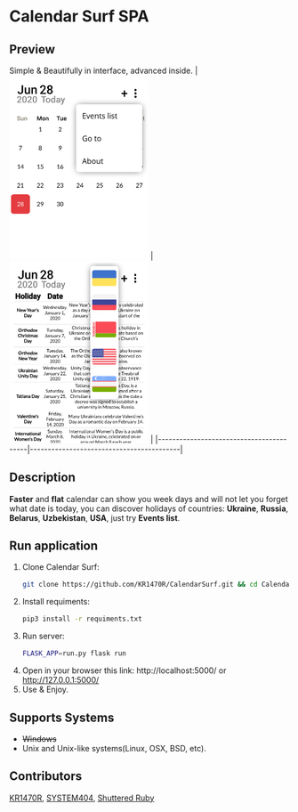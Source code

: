 # Calendar Surf SPA

## Preview
Simple & Beautifully in interface, advanced inside.
|<img src="/screenshots/1.png" width=250> | <img src="/screenshots/2.png" width=250> |
|-----------------------------------------|------------------------------------------|

## Description
**Faster** and **flat** calendar can show you week days and will not let you forget what date is today, you can discover holidays of countries: **Ukraine**, **Russia**, **Belarus**, **Uzbekistan**, **USA**, just try **Events list**.

## Run application

 1. Clone Calendar Surf:
	   ```bash
	 git clone https://github.com/KR1470R/CalendarSurf.git && cd CalendarSurf/
    ```
 2. Install requiments:
	 ```bash
	pip3 install -r requiments.txt
	```
 3. Run server:
	```bash
	FLASK_APP=run.py flask run
	```
 4. Open in your browser this link:
	http://localhost:5000/ or http://127.0.0.1:5000/
 5. Use & Enjoy.
	 
## Supports Systems

 - ~~Windows~~
 - Unix and Unix-like systems(Linux, OSX, BSD, etc).
## Contributors
[KR1470R][1], [SYSTEM404][2], [Shuttered Ruby][3]

[1]:https://github.com/KR1470R
[2]:https://github.com/404system404
[3]:https://github.com/NekoDerek
